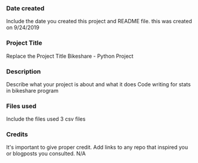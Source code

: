 ### Date created
Include the date you created this project and README file.
this was created on 9/24/2019

### Project Title
Replace the Project Title
Bikeshare - Python Project

### Description
Describe what your project is about and what it does
Code writing for stats in bikeshare program

### Files used
Include the files used
3 csv files

### Credits
It's important to give proper credit. Add links to any repo that inspired you or blogposts you consulted.
N/A

